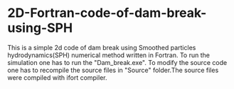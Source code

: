 # 2D-Fortran-code-of-dam-break-using-SPH
This is a simple 2d code of dam break using Smoothed particles hydrodynamics(SPH) numerical method written in Fortran.
To run the simulation one has to run the "Dam_break.exe". 
To modify the source code one has to recompile the source files in "Source" folder.The source files were compiled with ifort compiler.

